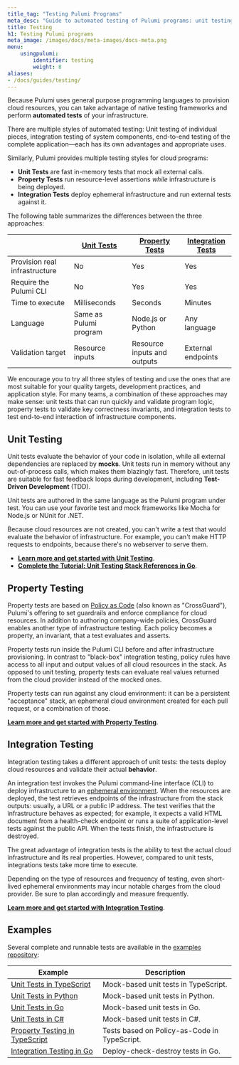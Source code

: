 ```yaml
---
title_tag: "Testing Pulumi Programs"
meta_desc: "Guide to automated testing of Pulumi programs: unit testing, property testing, integration testing."
title: Testing
h1: Testing Pulumi programs
meta_image: /images/docs/meta-images/docs-meta.png
menu:
    usingpulumi:
        identifier: testing
        weight: 8
aliases:
- /docs/guides/testing/
---
```


Because Pulumi uses general purpose programming languages to provision cloud resources, you can take advantage of native testing frameworks and perform **automated tests** of your infrastructure.

There are multiple styles of automated testing: Unit testing of individual pieces, integration testing of system components, end-to-end testing of the complete application&mdash;each has its own advantages and appropriate uses.

Similarly, Pulumi provides multiple testing styles for cloud programs:

- **Unit Tests** are fast in-memory tests that mock all external calls.
- **Property Tests** run resource-level assertions *while* infrastructure is being deployed.
- **Integration Tests** deploy ephemeral infrastructure and run external tests against it.

The following table summarizes the differences between the three approaches:

|                                | [**Unit Tests**](/docs/using-pulumi/testing/unit)    | [**Property Tests**](/docs/using-pulumi/testing/property-testing)  | [**Integration Tests**](/docs/using-pulumi/testing/integration)  |
|--------------------------------|---------------|---------|----------|
| Provision real infrastructure  | No            | Yes     | Yes      |
| Require the Pulumi CLI         | No            | Yes     | Yes      |
| Time to execute                | Milliseconds  | Seconds | Minutes  |
| Language                       | Same as Pulumi program  | Node.js or Python  | Any language  |
| Validation target              | Resource inputs  | Resource inputs and outputs | External endpoints |

We encourage you to try all three styles of testing and use the ones that are most suitable for your quality targets, development practices, and application style. For many teams, a combination of these approaches may make sense: unit tests that can run quickly and validate program logic, property tests to validate key correctness invariants, and integration tests to test end-to-end interaction of infrastructure components.

## Unit Testing

Unit tests evaluate the behavior of your code in isolation, while all external dependencies are replaced by **mocks**. Unit tests run in memory without any out-of-process calls, which makes them blazingly fast. Therefore, unit tests are suitable for fast feedback loops during development, including **Test-Driven Development** (TDD).

Unit tests are authored in the same language as the Pulumi program under test. You can use your favorite test and mock frameworks like Mocha for Node.js or NUnit for .NET.

Because cloud resources are not created, you can't write a test that would evaluate the behavior of infrastructure. For example, you can't make HTTP requests to endpoints, because there's no webserver to serve them.

- [**Learn more and get started with Unit Testing**](/docs/using-pulumi/testing/unit).
- [**Complete the Tutorial: Unit Testing Stack References in Go**](/docs/using-pulumi/testing/unit-sr/).

## Property Testing

Property tests are based on [Policy as Code](/docs/using-pulumi/crossguard/) (also known as "CrossGuard"), Pulumi's offering to set guardrails and enforce compliance for cloud resources. In addition to authoring company-wide policies, CrossGuard enables another type of infrastructure testing. Each policy becomes a property, an invariant, that a test evaluates and asserts.

Property tests run inside the Pulumi CLI before and after infrastructure provisioning. In contrast to "black-box" integration testing, policy rules have access to all input and output values of all cloud resources in the stack. As opposed to unit testing, property tests can evaluate real values returned from the cloud provider instead of the mocked ones.

Property tests can run against any cloud environment: it can be a persistent "acceptance" stack, an ephemeral cloud environment created for each pull request, or a combination of those.

[**Learn more and get started with Property Testing**](/docs/using-pulumi/testing/property-testing).

## Integration Testing

Integration testing takes a different approach of unit tests: the tests deploy cloud resources and validate their actual **behavior**.

An integration test invokes the Pulumi command-line interface (CLI) to deploy infrastructure to an [ephemeral environment](https://about.gitlab.com/blog/2020/01/27/kubecon-na-2019-are-you-about-to-break-prod/). When the resources are deployed, the test retrieves endpoints of the infrastructure from the stack outputs: usually, a URL or a public IP address. The test verifies that the infrastructure behaves as expected; for example, it expects a valid HTML document from a health-check endpoint or runs a suite of application-level tests against the public API. When the tests finish, the infrastructure is destroyed.

The great advantage of integration tests is the ability to test the actual cloud infrastructure and its real properties. However, compared to unit tests, integrations tests take more time to execute.

Depending on the type of resources and frequency of testing, even short-lived ephemeral environments may incur notable charges from the cloud provider. Be sure to plan accordingly and measure frequently.

[**Learn more and get started with Integration Testing**](/docs/using-pulumi/testing/integration).

## Examples

Several complete and runnable tests are available in the [examples repository](https://github.com/pulumi/examples#testing):

Example		| Description |
----- 		| --------- |
[Unit Tests in TypeScript](https://github.com/pulumi/examples/tree/74db62a03d013c2854d2cf933c074ea0a3bbf69d/testing-unit-ts)      | Mock-based unit tests in TypeScript.
[Unit Tests in Python](https://github.com/pulumi/examples/tree/74db62a03d013c2854d2cf933c074ea0a3bbf69d/testing-unit-py)  | Mock-based unit tests in Python.
[Unit Tests in Go](https://github.com/pulumi/examples/tree/74db62a03d013c2854d2cf933c074ea0a3bbf69d/testing-unit-go)      | Mock-based unit tests in Go.
[Unit Tests in C#](https://github.com/pulumi/examples/tree/74db62a03d013c2854d2cf933c074ea0a3bbf69d/testing-unit-cs)      | Mock-based unit tests in C#.
[Property Testing in TypeScript](https://github.com/pulumi/examples/tree/74db62a03d013c2854d2cf933c074ea0a3bbf69d/testing-pac-ts)       | Tests based on Policy-as-Code in TypeScript.
[Integration Testing in Go](https://github.com/pulumi/examples/tree/31056c3480cc445e5d4d3a8a0a86977adce2bc5e/testing-integration)  | Deploy-check-destroy tests in Go.
